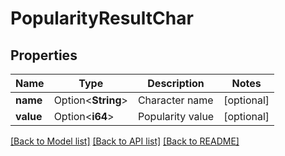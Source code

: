 # PopularityResultChar

## Properties

Name | Type | Description | Notes
------------ | ------------- | ------------- | -------------
**name** | Option<**String**> | Character name | [optional]
**value** | Option<**i64**> | Popularity value | [optional]

[[Back to Model list]](../README.md#documentation-for-models) [[Back to API list]](../README.md#documentation-for-api-endpoints) [[Back to README]](../README.md)


